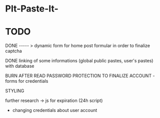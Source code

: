 # PIt-Paste-It-


TODO
====

 DONE  ----- > dynamic form for home post formular in order to finalize captcha   

 DONE linking of some informations (global public pastes, user's pastes) with database

  BURN AFTER READ
  PASSWORD PROTECTION
  TO FINALIZE ACCOUNT - forms for credentials



  STYLING


further research -> js for expiration (24h script) 




- changing credentials about user account
